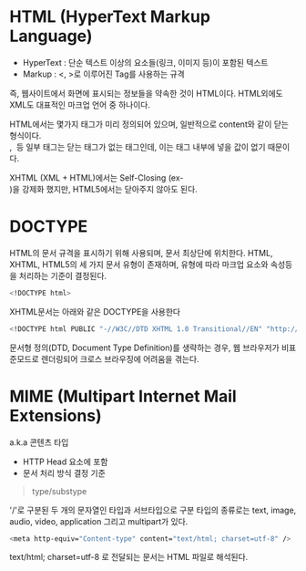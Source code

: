 # HTML (HyperText Markup Language)

- HyperText : 단순 텍스트 이상의 요소들(링크, 이미지 등)이 포함된 텍스트
- Markup : <, >로 이루어진 Tag를 사용하는 규격

즉, 웹사이트에서 화면에 표시되는 정보들을 약속한 것이 HTML이다.
HTML외에도 XML도 대표적인 마크업 언어 중 하나이다.

HTML에서는 몇가지 태그가 미리 정의되어 있으며, 일반적으로 <tag>content</tag>와 같이 닫는 형식이다.
<br>, <img> 등 일부 태그는 닫는 태그가 없는 태그인데, 이는 태그 내부에 넣을 값이 없기 때문이다.

XHTML (XML + HTML)에서는 Self-Closing (ex- <br />)을 강제화 했지만, HTML5에서는 닫아주지 않아도 된다.



# DOCTYPE
HTML의 문서 규격을 표시하기 위해 사용되며, 문서 최상단에 위치한다. HTML, XHTML, HTML5의 세 가지 문서 유형이 존재하며, 유형에 따라 마크업 요소와 속성등을 처리하는 기준이 결정된다.
```sh
<!DOCTYPE html>
```
XHTML문서는 아래와 같은 DOCTYPE을 사용한다
```sh
<!DOCTYPE html PUBLIC "-//W3C//DTD XHTML 1.0 Transitional//EN" "http://www.w3.org/TR/xhtml1/DTD/xhtml1-transitional.dtd">
```

문서형 정의(DTD, Document Type Definition)를 생략하는 경우, 웹 브라우저가 비표준모드로 렌더링되어 크로스 브라우징에 어려움을 겪는다.



# MIME (Multipart Internet Mail Extensions)
a.k.a 콘텐츠 타입

- HTTP Head 요소에 포함
- 문서 처리 방식 결정 기준

> type/substype

'/'로 구분된 두 개의 문자열인 타입과 서브타입으로 구분
타입의 종류로는 text, image, audio, video, application 그리고 multipart가 있다.

```sh
<meta http-equiv="Content-type" content="text/html; charset=utf-8" />
```
text/html; charset=utf-8 로 전달되는 문서는 HTML 파일로 해석된다.
